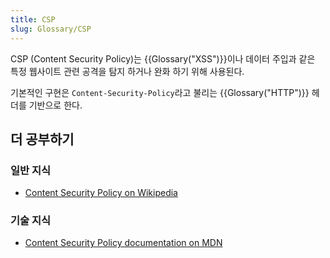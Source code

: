 ```yaml
---
title: CSP
slug: Glossary/CSP
---
```


CSP (Content Security Policy)는 {{Glossary("XSS")}}이나 데이터 주입과 같은 특정 웹사이트 관련 공격을 탐지 하거나 완화 하기 위해 사용된다.

기본적인 구현은 `Content-Security-Policy`라고 불리는 {{Glossary("HTTP")}} 헤더를 기반으로 한다.

## 더 공부하기

### 일반 지식

- [Content Security Policy on Wikipedia](https://en.wikipedia.org/wiki/Content_Security_Policy)

### 기술 지식

- [Content Security Policy documentation on MDN](/ko/docs/Web/Security/CSP)
